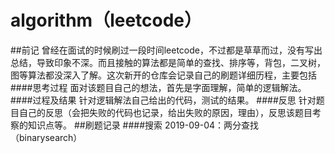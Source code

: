 # algorithm（leetcode）
##前记
曾经在面试的时候刷过一段时间leetcode，不过都是草草而过，没有写出总结，导致印象不深。而且接触的算法都是简单的查找、排序等，背包，二叉树，图等算法都没深入了解。这次新开的仓库会记录自己的刷题详细历程，主要包括
####思考过程
面对该题目自己的想法，首先是字面理解，简单的逻辑解法。
####过程及结果
针对逻辑解法自己给出的代码，测试的结果。
####反思
针对题目自己的反思（会把失败的代码也记录，给出失败的原因，理由），反思该题目考察的知识点等。
##刷题记录
####搜索
2019-09-04：两分查找（binarysearch）

